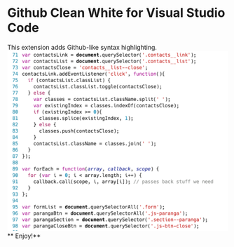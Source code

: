 # Github Clean White for Visual Studio Code
This extension adds Github-like syntax highlighting.
![Example](example.png)
** Enjoy!**
